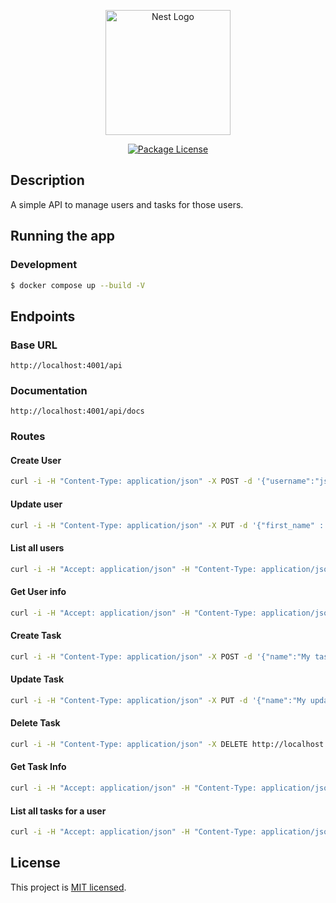 <p align="center">
  <a href="http://nestjs.com/" target="blank"><img src="https://assets-global.website-files.com/64f709f1309acba2b5ccaa48/65086cff3f18fbe84ee4a16f_TourAxis_Colour.svg" width="200" alt="Nest Logo" /></a>
</p>

<p align="center">
<a href="https://www.npmjs.com/~nestjscore" target="_blank"><img src="https://img.shields.io/npm/l/@nestjs/core.svg" alt="Package License" /></a>
</p>

## Description

A simple API to manage users and tasks for those users.

## Running the app

### Development

```bash
$ docker compose up --build -V
```

## Endpoints

### Base URL

```
http://localhost:4001/api
```

### Documentation

```
http://localhost:4001/api/docs
```

### Routes

#### Create User

```sh
curl -i -H "Content-Type: application/json" -X POST -d '{"username":"jsmith","first_name" : "John", "last_name" : "Smith"}' http://localhost:4001/api/users
```

#### Update user

```sh
curl -i -H "Content-Type: application/json" -X PUT -d '{"first_name" : "John", "last_name" : "Doe"}' http://localhost:4001/api/users/{id}
```

#### List all users

```sh
curl -i -H "Accept: application/json" -H "Content-Type: application/json" -X GET http://hostname/api/users
```

#### Get User info

```sh
curl -i -H "Accept: application/json" -H "Content-Type: application/json" -X GET http://localhost:4001/api/users/{id}
```

#### Create Task

```sh
curl -i -H "Content-Type: application/json" -X POST -d '{"name":"My task","description" : "Description of task", "date_time" : "2016-05-25 14:25:00"}' http://localhost:4001/api/users/{user_id}/tasks
```

#### Update Task

```sh
curl -i -H "Content-Type: application/json" -X PUT -d '{"name":"My updated task"}' http://localhost:4001/api/users/{user_id}/tasks/{task_id}
```

#### Delete Task

```sh
curl -i -H "Content-Type: application/json" -X DELETE http://localhost:4001/api/users/{user_id}/tasks/{task_id}
```

#### Get Task Info

```sh
curl -i -H "Accept: application/json" -H "Content-Type: application/json" -X GET http://localhost:4001/api/users/{user_id}/tasks/{task_id}
```

#### List all tasks for a user

```sh
curl -i -H "Accept: application/json" -H "Content-Type: application/json" -X GET http://localhost:4001/api/users/{user_id}/tasks
```

## License

This project is [MIT licensed](LICENSE).
